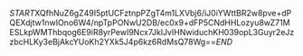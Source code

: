 $START$XQfhNuZ6gZ49I5ptUCFztnpPZgT4m1LXVbj6/iJ0iYWttBR2w8pve+dPQEXdjtw1nwIOno6W4/npTpPONwU2DB/ec0x9+dFP5CNdHHLozyu8wZ71MESLkpWMThbqog6E9iR8yrPewI9Ncx7JklJvIHNwiduchKH039opL3Guyr2eJzzbcHLKy3eBjAkcYUoKh2YXk5J4p6kz6RdMsQ78Wg==$END$
